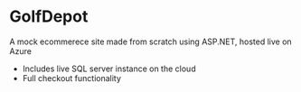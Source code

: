 # GolfDepot
A mock ecommerece site made from scratch using ASP.NET, hosted live on Azure

- Includes live SQL server instance on the cloud
- Full checkout functionality
